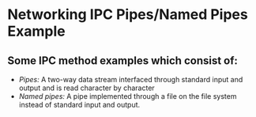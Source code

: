 Networking IPC Pipes/Named Pipes Example
========================================
Some IPC method examples which consist of:
-----------------------------------------
- _Pipes:_ A two-way data stream interfaced through standard input and output and is read character by character
- _Named pipes:_ A pipe implemented through a file on the file system instead of standard input and output.
